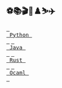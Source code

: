 ## ⚽️📚🎬🏓♟️⛷️✈️

[<kbd> <br> Python <br> </kbd>][PythonLink] [<kbd> <br> Java <br> </kbd>][JavaLink] [<kbd> <br> Rust <br> </kbd>][RustLink] [<kbd> <br> Ocaml <br> </kbd>][OcamlLink]

[PythonLink]:https://github.com/rchhatre15/PythonPlayground
[JavaLink]:https://github.com/rchhatre15/JavaPlayground
[RustLink]:https://github.com/rchhatre15/RustPlayground
[OcamlLink]:https://github.com/rchhatre15/OcamlPlayground

